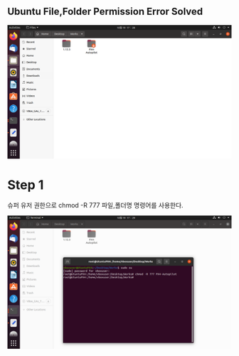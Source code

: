 ## Ubuntu File,Folder Permission Error Solved

![01](https://github.com/NIA1995/TIL/blob/3ac9789c7217be9af7b82d273fd682ae65f2c2d7/Trouble%20Shooting/Images/01.png)

# Step 1
슈퍼 유저 권한으로 chmod -R 777 파일,폴더명 명령어를 사용한다.

![02](https://github.com/NIA1995/TIL/blob/3ac9789c7217be9af7b82d273fd682ae65f2c2d7/Trouble%20Shooting/Images/02.png)
